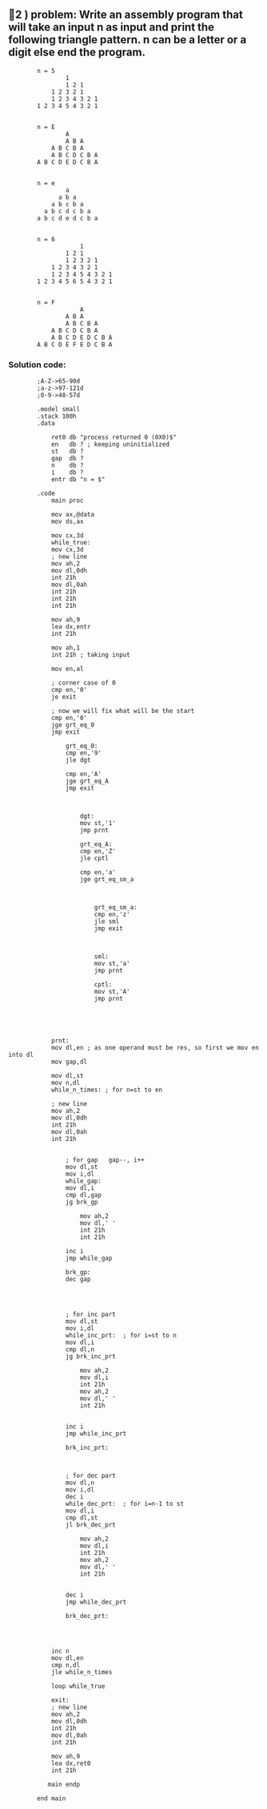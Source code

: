 ## 💜2 ) problem: Write an assembly program that will take an input n as input and print the following triangle pattern. n can be a letter or a digit else end the program.

			n = 5
					1 
				    1 2 1 
				1 2 3 2 1 
			    1 2 3 4 3 2 1 
			1 2 3 4 5 4 3 2 1 


			n = E
					A 
				    A B A 
				A B C B A 
			    A B C D C B A 
			A B C D E D C B A 


			n = e
					a 
				  a b a 
				a b c b a 
			  a b c d c b a 
			a b c d e d c b a 


			n = 6
					    1 
					1 2 1 
				    1 2 3 2 1 
				1 2 3 4 3 2 1 
			    1 2 3 4 5 4 3 2 1 
			1 2 3 4 5 6 5 4 3 2 1 


			n = F
					    A 
					A B A 
				    A B C B A 
				A B C D C B A 
			    A B C D E D C B A 
			A B C D E F E D C B A 

### Solution code:
			;A-Z->65-90d
			;a-z->97-121d
			;0-9->48-57d

			.model small
			.stack 100h
			.data

				ret0 db "process returned 0 (0X0)$"
				en   db ? ; keeping uninitialized
				st   db ?                        
				gap  db ?
				n    db ?
				i    db ?
				entr db "n = $"

			.code   
				main proc
				
				mov ax,@data
				mov ds,ax 
						 
				mov cx,3d
				while_true:
				mov cx,3d
				; new line
				mov ah,2
				mov dl,0dh
				int 21h
				mov dl,0ah
				int 21h
				int 21h
				int 21h
				
				mov ah,9
				lea dx,entr
				int 21h
						 
				mov ah,1
				int 21h ; taking input 
				
				mov en,al 
				
				; corner case of 0
				cmp en,'0'
				je exit
						 
				; now we will fix what will be the start
				cmp en,'0'
				jge grt_eq_0
				jmp exit    
					
					grt_eq_0:    
					cmp en,'9'
					jle dgt
					
					cmp en,'A'
					jge grt_eq_A
					jmp exit
					
					
					
						dgt:
						mov st,'1'
						jmp prnt
						
						grt_eq_A:
						cmp en,'Z'
						jle cptl
						
						cmp en,'a'
						jge grt_eq_sm_a 
						
						
						
							grt_eq_sm_a:
							cmp en,'z'
							jle sml 
							jmp exit
						
							
							
							sml:
							mov st,'a'
							jmp prnt
						
							cptl:
							mov st,'A'
							jmp prnt
							
							
							
							
				
				prnt:
				mov dl,en ; as one operand must be res, so first we mov en into dl
				mov gap,dl
				
				mov dl,st
				mov n,dl
				while_n_times: ; for n=st to en
				
				; new line
				mov ah,2
				mov dl,0dh
				int 21h
				mov dl,0ah
				int 21h
				
				
					; for gap   gap--, i++
					mov dl,st
					mov i,dl
					while_gap:
					mov dl,i
					cmp dl,gap
					jg brk_gp
					
						mov ah,2
						mov dl,' '
						int 21h
						int 21h
					
					inc i
					jmp while_gap
					
					brk_gp:
					dec gap
					
					
					
					
					; for inc part
					mov dl,st
					mov i,dl
					while_inc_prt:  ; for i=st to n
					mov dl,i
					cmp dl,n
					jg brk_inc_prt
					
						mov ah,2
						mov dl,i
						int 21h
						mov ah,2
						mov dl,' '
						int 21h
					
					
					inc i
					jmp while_inc_prt
					
					brk_inc_prt:
					
					
					
					; for dec part
					mov dl,n
					mov i,dl
					dec i
					while_dec_prt:  ; for i=n-1 to st
					mov dl,i
					cmp dl,st
					jl brk_dec_prt
					
						mov ah,2
						mov dl,i
						int 21h
						mov ah,2
						mov dl,' '
						int 21h
					
					
					dec i
					jmp while_dec_prt
					
					brk_dec_prt:
					
					
					
					
				inc n
				mov dl,en            
				cmp n,dl
				jle while_n_times 
				
				loop while_true   
				
				exit:
				; new line
				mov ah,2
				mov dl,0dh
				int 21h
				mov dl,0ah
				int 21h
				
				mov ah,9
				lea dx,ret0
				int 21h

			   main endp

			end main
